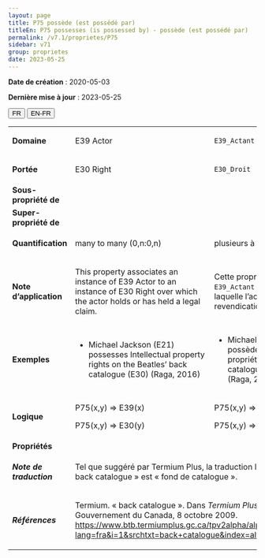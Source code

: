 ```yaml
---
layout: page
title: P75 possède (est possédé par)
titleEn: P75 possesses (is possessed by) - possède (est possédé par)
permalink: /v7.1/proprietes/P75
sidebar: v71
group: proprietes
date: 2023-05-25
---
```


**Date de création** : 2020-05-03

**Dernière mise à jour** : 2023-05-25

<div class="lang-buttons">
 <button id="fr" class="activate">FR</button>
 <button id="en-fr">EN-FR</button>
</div>

<table>
<tbody>
<tr>
<td><strong>Domaine</strong></td>
<td class="en">
<p>E39 Actor</p>
</td>
<td>
<p><code class="language-plaintext highlighter-rouge">E39_Actant</code></p>
</td>
</tr>
<tr>
<td><strong>Portée</strong></td>
<td class="en">
<p>E30 Right</p>
</td>
<td>
<p><code class="language-plaintext highlighter-rouge">E30_Droit</code></p>
</td>
</tr>
<tr>
<td><strong>Sous-propriété de</strong></td>
<td class="en">
</td>
<td>
</td>
</tr>
<tr>
<td><strong>Super-propriété de</strong></td>
<td class="en">
</td>
<td>
</td>
</tr>
<tr>
<td><strong>Quantification</strong></td>
<td class="en">
<p>many to many (0,n:0,n)</p>
</td>
<td>
<p>plusieurs à plusieurs (0,n:0,n)</p>
</td>
</tr>
<tr>
<td><strong>Note d’application</strong></td>
<td class="en">
<p>This property associates an instance of E39 Actor to an instance of E30 Right over which the actor holds or has held a legal claim. </p>
</td>
<td>
<p>Cette propriété associe une instance de <code class="language-plaintext highlighter-rouge">E39_Actant</code> à une instance de <code class="language-plaintext highlighter-rouge">E30_Droit</code> sur laquelle l’actant détient ou a détenu une revendication légale.</p>
</td>
</tr>
<tr>
<td><strong>Exemples</strong></td>
<td class="en">
<ul>
<li><p>Michael Jackson (E21) possesses Intellectual property rights on the Beatles’ back catalogue (E30) (Raga, 2016)</p>
</li>
</ul>
</td>
<td>
<ul>
<li><p>Michael Jackson (<code class="language-plaintext highlighter-rouge">E21_Personne</code>) possède (<code class="language-plaintext highlighter-rouge">P75_possède</code>) les droits de propriété intellectuelle sur le fond de catalogue des Beatles (<code class="language-plaintext highlighter-rouge">E30_Droit</code>) (Raga, 2016)</p>
</li>
</ul>
</td>
</tr>
<tr>
<td><strong>Logique</strong></td>
<td class="en">
<p>P75(x,y) ⇒ E39(x)</p>
<p>P75(x,y) ⇒ E30(y)</p>
</td>
<td>
<p>P75(x,y) ⇒ E39(x)</p>
<p>P75(x,y) ⇒ E30(y)</p>
</td>
</tr>
<tr>
<td><strong>Propriétés</strong></td>
<td class="en">
</td>
<td>
</td>
</tr>
<tr>
<td><strong><em>Note de traduction</em></strong></td>
<td colspan="2">
<p>Tel que suggéré par Termium Plus, la traduction la plus adéquate du terme « back catalogue » est « fond de catalogue ».</p>
</td>
</tr>
<tr>
<td><strong><em>Références</em></strong></td>
<td colspan="2">
<p>Termium. « back catalogue ». Dans <em>Termium Plus</em>. Ottawa, CA-ON: Gouvernement du Canada, 8 octobre 2009.<a href="https://www.btb.termiumplus.gc.ca/tpv2alpha/alpha-fra.html?lang=fra&i=1&srchtxt=back+catalogue&index=alt&codom2nd_wet=1#resultrecs"><span class="underline"> </span></a><a href="https://www.btb.termiumplus.gc.ca/tpv2alpha/alpha-fra.html?lang=fra&i=1&srchtxt=back+catalogue&index=alt&codom2nd_wet=1#resultrecs"><span class="underline">https://www.btb.termiumplus.gc.ca/tpv2alpha/alpha-fra.html?lang=fra&i=1&srchtxt=back+catalogue&index=alt&codom2nd_wet=1#resultrecs</span></a>.</p>
</td>
</tr>
</tbody>
</table>
